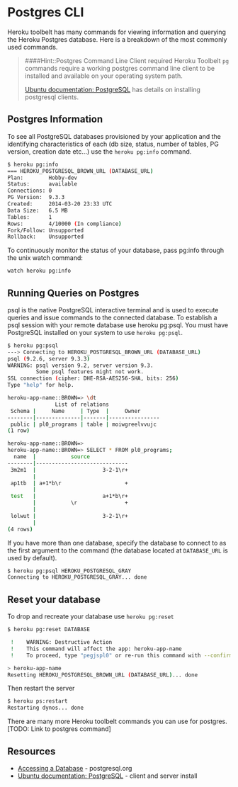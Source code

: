 # Postgres CLI

Heroku toolbelt has many commands for viewing information and querying the Heroku Postgres database.  Here is a breakdown of the most commonly used commands.

> ####Hint::Postgres Command Line Client required
> Heroku Toolbelt `pg` commands require a working postgres command line client to be installed and available on your operating system path.
>
> [Ubuntu documentation: PostgreSQL](https://help.ubuntu.com/community/PostgreSQL) has details on installing postgresql clients.

## Postgres Information

To see all PostgreSQL databases provisioned by your application and the identifying characteristics of each (db size, status, number of tables, PG version, creation date etc…) use the `heroku pg:info` command.

```bash
$ heroku pg:info
=== HEROKU_POSTGRESQL_BROWN_URL (DATABASE_URL)
Plan:        Hobby-dev
Status:      available
Connections: 0
PG Version:  9.3.3
Created:     2014-03-20 23:33 UTC
Data Size:   6.5 MB
Tables:      1
Rows:        4/10000 (In compliance)
Fork/Follow: Unsupported
Rollback:    Unsupported
```

To continuously monitor the status of your database, pass pg:info through the unix watch command:
```bash
watch heroku pg:info
```


## Running Queries on Postgres

psql is the native PostgreSQL interactive terminal and is used to execute queries and issue commands to the connected database.  To establish a psql session with your remote database use heroku pg:psql. You must have PostgreSQL installed on your system to use `heroku pg:psql`.

```bash
$ heroku pg:psql
---> Connecting to HEROKU_POSTGRESQL_BROWN_URL (DATABASE_URL)
psql (9.2.6, server 9.3.3)
WARNING: psql version 9.2, server version 9.3.
         Some psql features might not work.
SSL connection (cipher: DHE-RSA-AES256-SHA, bits: 256)
Type "help" for help.

heroku-app-name::BROWN=> \dt
               List of relations
 Schema |     Name     | Type  |     Owner
--------|--------------|-------|----------------
 public | pl0_programs | table | moiwgreelvvujc
(1 row)

heroku-app-name::BROWN=>
heroku-app-name::BROWN=> SELECT * FROM pl0_programs;
  name  |           source
--------|-----------------------------
 3m2m1  |                     3-2-1\r+
        |
 ap1tb  | a+1*b\r                    +
        |
 test   |                     a+1*b\r+
        |           \r               +
        |
 lolwut |                     3-2-1\r+
        |
(4 rows)
```

If you have more than one database, specify the database to connect to as the first argument to the command (the database located at `DATABASE_URL` is used by default).

```bash
$ heroku pg:psql HEROKU_POSTGRESQL_GRAY
Connecting to HEROKU_POSTGRESQL_GRAY... done
```

## Reset your database

To drop and recreate your database use `heroku pg:reset`

```bash
$ heroku pg:reset DATABASE

 !    WARNING: Destructive Action
 !    This command will affect the app: heroku-app-name
 !    To proceed, type "pegjspl0" or re-run this command with --confirm heroku-app-name

> heroku-app-name
Resetting HEROKU_POSTGRESQL_BROWN_URL (DATABASE_URL)... done
```

Then restart the server

```bash
$ heroku ps:restart
Restarting dynos... done
```

There are many more Heroku toolbelt commands you can use for postgres. [TODO: Link to postgres command]


## Resources
* [Accessing a Database](https://www.postgresql.org/docs/12/tutorial-accessdb.html) - postgresql.org
* [Ubuntu documentation: PostgreSQL](https://help.ubuntu.com/community/PostgreSQL) - client and server install
